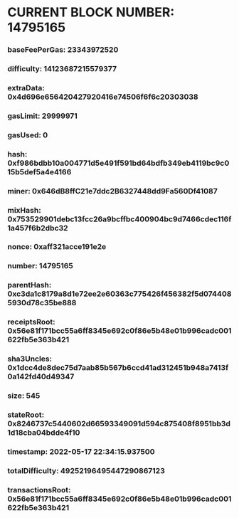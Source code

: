 # CURRENT BLOCK NUMBER: 14795165

### baseFeePerGas: 23343972520
### difficulty: 14123687215579377
### extraData: 0x4d696e656420427920416e74506f6f6c20303038
### gasLimit: 29999971
### gasUsed: 0
### hash: 0xf986bdbb10a004771d5e491f591bd64bdfb349eb4119bc9c015b5def5a4e4166
### miner: 0x646dB8ffC21e7ddc2B6327448dd9Fa560Df41087
### mixHash: 0x753529901debc13fcc26a9bcffbc400904bc9d7466cdec116f1a457f6b2dbc32
### nonce: 0xaff321acce191e2e
### number: 14795165
### parentHash: 0xc3da1c8179a8d1e72ee2e60363c775426f456382f5d0744085930d78c35be888
### receiptsRoot: 0x56e81f171bcc55a6ff8345e692c0f86e5b48e01b996cadc001622fb5e363b421
### sha3Uncles: 0x1dcc4de8dec75d7aab85b567b6ccd41ad312451b948a7413f0a142fd40d49347
### size: 545
### stateRoot: 0x8246737c5440602d66593349091d594c875408f8951bb3d1d18cba04bdde4f10
### timestamp: 2022-05-17 22:34:15.937500
### totalDifficulty: 49252196495447290867123
### transactionsRoot: 0x56e81f171bcc55a6ff8345e692c0f86e5b48e01b996cadc001622fb5e363b421
